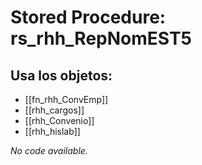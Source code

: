 # Stored Procedure: rs_rhh_RepNomEST5

## Usa los objetos:
- [[fn_rhh_ConvEmp]]
- [[rhh_cargos]]
- [[rhh_Convenio]]
- [[rhh_hislab]]

*No code available.*

